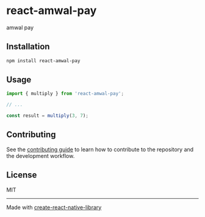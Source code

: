 # react-amwal-pay

amwal pay

## Installation

```sh
npm install react-amwal-pay
```

## Usage


```js
import { multiply } from 'react-amwal-pay';

// ...

const result = multiply(3, 7);
```


## Contributing

See the [contributing guide](CONTRIBUTING.md) to learn how to contribute to the repository and the development workflow.

## License

MIT

---

Made with [create-react-native-library](https://github.com/callstack/react-native-builder-bob)

